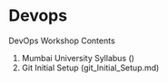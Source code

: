 # Devops
DevOps Workshop Contents

1. Mumbai University Syllabus ()
2. Git Initial Setup (git_Initial_Setup.md)
